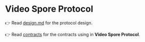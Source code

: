 # Video Spore Protocol

👉 Read [design.md](./docs/design.md) for the protocol design.

👉 Read [contracts](./contracts) for the contracts using in **Video Spore Protocol**.
